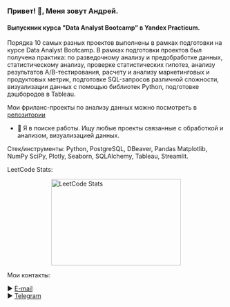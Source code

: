 ### Привет! 👋, Меня зовут Андрей.
#### Выпускник курса "Data Analyst Bootcamp" в Yandex Practicum.

Порядка 10 самых разных проектов выполнены в рамках подготовки на курсе Data Analyst Bootcamp. 
В рамках подготовки проектов был получена практика: по разведочному анализу и предобработке данных, статистическому анализу, проверке статистических гипотез, анализу результатов А/В-тестирования, расчету и анализу маркетинговых и продуктовых метрик, подготовке SQL-запросов различной сложности, визуализации данных с помощью библиотек Python, подготовке дэшбородов в Tableau. 

Мои фриланс-проекты по анализу данных можно посмотреть в [репозитории](https://github.com/AVGorbulya/My_freelance_projects)

- 🔭 Я в поиске работы.
Ищу любые проекты связанные с обработкой и анализом, визуализацией данных. 

Стек/инструменты: 
Python, PostgreSQL, DBeaver, Pandas Matplotlib, NumPy SciPy, Plotly, Seaborn, SQLAlchemy, Tableau, Streamlit.

LeetCode Stats:
<div align="left">
    <img src="https://leetcard.jacoblin.cool/AVGorbulya?theme=forest&font=Noto%20Sans%20Psalter%20Pahlavi" alt="LeetCode Stats" style="display:block;margin:0 auto; width: 300px; height: 200px;">
</div>

Мои контакты: 
<span align="left">

► [E-mail](mailto:avgorjob@gmail.com)  
► [Telegram](https://t.me/AVGorbulya)
